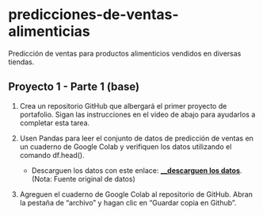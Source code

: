 # predicciones-de-ventas-alimenticias
Predicción de ventas para productos alimenticios vendidos en diversas tiendas.


## Proyecto 1 - Parte 1 (base)

1. Crea un repositorio GitHub que albergará el primer proyecto de portafolio. Sigan las instrucciones en el video de abajo para ayudarlos a completar esta tarea.

2. Usen Pandas para leer el conjunto de datos de predicción de ventas en un cuaderno de Google Colab y verifiquen los datos utilizando el comando df.head().  
    * Descarguen los datos con este enlace: __[__descarguen los datos](https://drive.google.com/file/d/1syH81TVrbBsdymLT_jl2JIf6IjPXtSQw/view?usp=sharing)__. (Nota: Fuente original de datos)

3. Agreguen el cuaderno de Google Colab al repositorio de GitHub.  Abran la pestaña de “archivo” y hagan clic en “Guardar copia en Github”.
